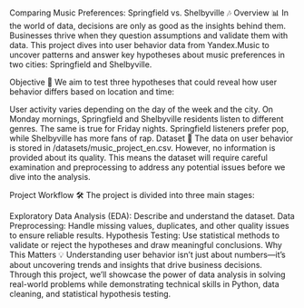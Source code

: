 Comparing Music Preferences: Springfield vs. Shelbyville 🎶
Overview 📊
In the world of data, decisions are only as good as the insights behind them. Businesses thrive when they question assumptions and validate them with data. This project dives into user behavior data from Yandex.Music to uncover patterns and answer key hypotheses about music preferences in two cities: Springfield and Shelbyville.

Objective 🎯
We aim to test three hypotheses that could reveal how user behavior differs based on location and time:

User activity varies depending on the day of the week and the city.
On Monday mornings, Springfield and Shelbyville residents listen to different genres. The same is true for Friday nights.
Springfield listeners prefer pop, while Shelbyville has more fans of rap.
Dataset 📂
The data on user behavior is stored in /datasets/music_project_en.csv. However, no information is provided about its quality. This means the dataset will require careful examination and preprocessing to address any potential issues before we dive into the analysis.

Project Workflow 🛠️
The project is divided into three main stages:

Exploratory Data Analysis (EDA): Describe and understand the dataset.
Data Preprocessing: Handle missing values, duplicates, and other quality issues to ensure reliable results.
Hypothesis Testing: Use statistical methods to validate or reject the hypotheses and draw meaningful conclusions.
Why This Matters 💡
Understanding user behavior isn’t just about numbers—it’s about uncovering trends and insights that drive business decisions. Through this project, we’ll showcase the power of data analysis in solving real-world problems while demonstrating technical skills in Python, data cleaning, and statistical hypothesis testing.
